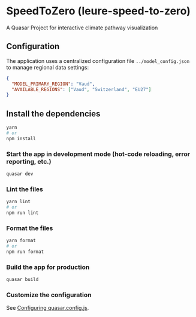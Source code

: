 # SpeedToZero (leure-speed-to-zero)

A Quasar Project for interactive climate pathway visualization

## Configuration

The application uses a centralized configuration file `../model_config.json` to manage regional data settings:

```json
{
  "MODEL_PRIMARY_REGION": "Vaud",
  "AVAILABLE_REGIONS": ["Vaud", "Switzerland", "EU27"]
}
```

## Install the dependencies

```bash
yarn
# or
npm install
```

### Start the app in development mode (hot-code reloading, error reporting, etc.)

```bash
quasar dev
```

### Lint the files

```bash
yarn lint
# or
npm run lint
```

### Format the files

```bash
yarn format
# or
npm run format
```

### Build the app for production

```bash
quasar build
```

### Customize the configuration

See [Configuring quasar.config.js](https://v2.quasar.dev/quasar-cli-vite/quasar-config-js).
